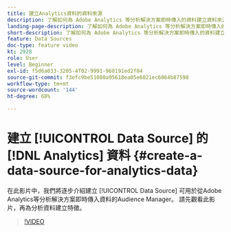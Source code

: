 ```yaml
---
title: 建立Analytics資料的資料來源
description: 了解如何為 Adobe Analytics 等分析解決方案即時傳入的資料建立資料來源。動手為分析資料建立特徵之前，請先執行此作業。
landing-page-description: 了解如何為 Adobe Analytics 等分析解決方案即時傳入的資料建立資料來源。動手為分析資料建立特徵之前，請先執行此作業。
short-description: 了解如何為 Adobe Analytics 等分析解決方案即時傳入的資料建立資料來源。動手為分析資料建立特徵之前，請先執行此作業。
feature: Data Sources
doc-type: feature video
kt: 2928
role: User
level: Beginner
exl-id: f5d6a033-3205-4f02-9991-968191ed2f84
source-git-commit: f3efc9be51080a95618ea05e6021ec6064b87598
workflow-type: tm+mt
source-wordcount: '144'
ht-degree: 68%

---
```


# 建立 [!UICONTROL Data Source] 的 [!DNL Analytics] 資料 {#create-a-data-source-for-analytics-data}

在此影片中，我們將逐步介紹建立 [!UICONTROL Data Source] 可用於從Adobe Analytics等分析解決方案即時傳入資料的Audience Manager。 請先觀看此影片，再為分析資料建立特徵。

>[!VIDEO](https://video.tv.adobe.com/v/27329/?quality=12)
